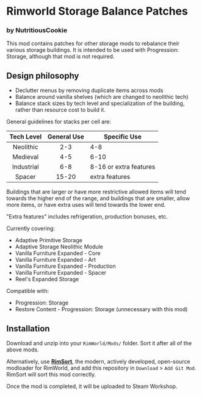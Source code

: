 # Rimworld Storage Balance Patches
### by NutritiousCookie

This mod contains patches for other storage mods to rebalance their various storage buildings. It is intended to be used with Progression: Storage, although that mod is not required.

## Design philosophy

- Declutter menus by removing duplicate items across mods
- Balance around vanilla shelves (which are changed to neolithic tech)
- Balance stack sizes by tech level and specialization of the building, rather than resource cost to build it.

General guidelines for stacks per cell are:

| Tech Level | General Use | Specific Use           |
|:----------:|:-----------:|------------------------|
| Neolithic  | 2-3         | 4-8                    |
| Medieval   | 4-5         | 6-10                   |
| Industrial | 6-8         | 8-16 or extra features |
| Spacer     | 15-20       | extra features         |

Buildings that are larger or have more restrictive allowed items will tend towards the higher end of the range, and buildings that are smaller, allow more items, or have extra uses will tend towards the lower end.

"Extra features" includes refrigeration, production bonuses, etc.

Currently covering:
- Adaptive Primitive Storage
- Adaptive Storage Neolithic Module
- Vanilla Furniture Expanded - Core
- Vanilla Furniture Expanded - Art
- Vanilla Furniture Expanded - Production
- Vanilla Furniture Expanded - Spacer
- Reel's Expanded Storage

Compatible with:
- Progression: Storage
- Restore Content - Progression: Storage (unnecessary with this mod)

## Installation

Download and unzip into your `RimWorld/Mods/` folder. Sort it after all of the above mods.

Alternatively, use **[RimSort](https://github.com/RimSort/RimSort)**, the modern, actively developed, open-source modloader for RimWorld, and add this repository in `Download` > `Add Git Mod`. RimSort will sort this mod correctly.

Once the mod is completed, it will be uploaded to Steam Workshop.